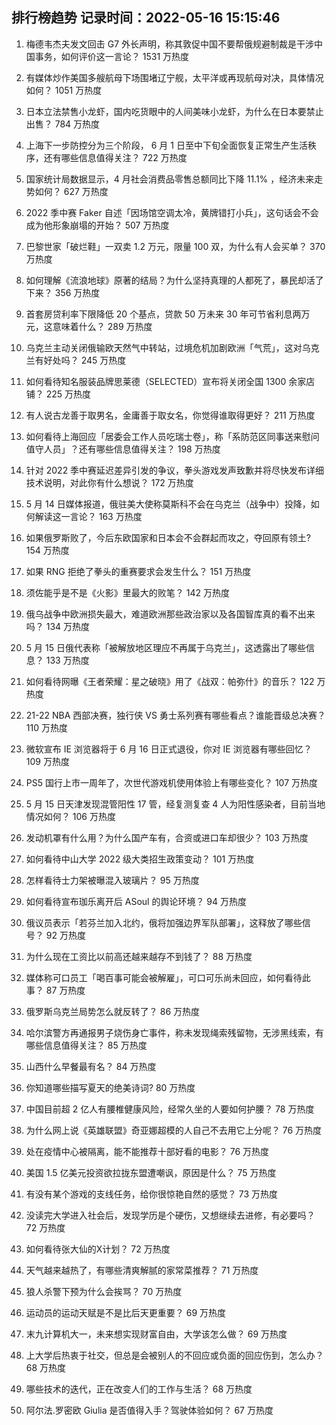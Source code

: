 
## 排行榜趋势 记录时间：2022-05-16 15:15:46
  
  1. 梅德韦杰夫发文回击 G7 外长声明，称其敦促中国不要帮俄规避制裁是干涉中国事务，如何评价这一言论？ 1531 万热度
    
  2. 有媒体炒作美国多艘航母下场围堵辽宁舰，太平洋或再现航母对决，具体情况如何？ 1051 万热度
    
  3. 日本立法禁售小龙虾，国内吃货眼中的人间美味小龙虾，为什么在日本要禁止出售？ 784 万热度
    
  4. 上海下一步防控分为三个阶段， 6 月 1 日至中下旬全面恢复正常生产生活秩序，还有哪些信息值得关注？ 722 万热度
    
  5. 国家统计局数据显示，4 月社会消费品零售总额同比下降 11.1% ，经济未来走势如何？ 627 万热度
    
  6. 2022 季中赛 Faker 自述「因场馆空调太冷，黄牌错打小兵」，这句话会不会成为他形象崩塌的开始？ 507 万热度
    
  7. 巴黎世家「破烂鞋」一双卖 1.2 万元，限量 100 双，为什么有人会买单？ 370 万热度
    
  8. 如何理解《流浪地球》原著的结局？为什么坚持真理的人都死了，暴民却活了下来？ 356 万热度
    
  9. 首套房贷利率下限降低 20 个基点，贷款 50 万未来 30 年可节省利息两万元，这意味着什么？ 289 万热度
    
  10. 乌克兰主动关闭俄输欧天然气中转站，过境危机加剧欧洲「气荒」，这对乌克兰有好处吗？ 245 万热度
    
  11. 如何看待知名服装品牌思莱德（SELECTED）宣布将关闭全国 1300 余家店铺？ 225 万热度
    
  12. 有人说古龙善于取男名，金庸善于取女名，你觉得谁取得更好？ 211 万热度
    
  13. 如何看待上海回应「居委会工作人员吃瑞士卷」，称「系防范区同事送来慰问值守人员」？还有哪些信息值得关注？ 198 万热度
    
  14. 针对 2022 季中赛延迟差异引发的争议，拳头游戏发声致歉并将尽快发布详细技术说明，对此你有什么想说？ 172 万热度
    
  15. 5 月 14 日媒体报道，俄驻美大使称莫斯科不会在乌克兰（战争中）投降，如何解读这一言论？ 163 万热度
    
  16. 如果俄罗斯败了，今后东欧国家和日本会不会群起而攻之，夺回原有领土? 154 万热度
    
  17. 如果 RNG 拒绝了拳头的重赛要求会发生什么？ 151 万热度
    
  18. 须佐能乎是不是《火影》里最大的败笔？ 142 万热度
    
  19. 俄乌战争中欧洲损失最大，难道欧洲那些政治家以及各国智库真的看不出来吗？ 134 万热度
    
  20. 5 月 15 日俄代表称「被解放地区理应不再属于乌克兰」，这透露出了哪些信息？ 133 万热度
    
  21. 如何看待网曝《王者荣耀：星之破晓》用了《战双：帕弥什》的音乐？ 122 万热度
    
  22. 21-22 NBA 西部决赛，独行侠 VS 勇士系列赛有哪些看点？谁能晋级总决赛？ 110 万热度
    
  23. 微软宣布 IE 浏览器将于 6 月 16 日正式退役，你对 IE 浏览器有哪些回忆？ 109 万热度
    
  24. PS5 国行上市一周年了，次世代游戏机使用体验上有哪些变化？ 107 万热度
    
  25. 5 月 15 日天津发现混管阳性 17 管，经复测复查 4 人为阳性感染者，目前当地情况如何？ 106 万热度
    
  26. 发动机罩有什么用？为什么国产车有，合资或进口车却很少？ 103 万热度
    
  27. 如何看待中山大学 2022 级大类招生政策变动？ 101 万热度
    
  28. 怎样看待士力架被曝混入玻璃片？ 95 万热度
    
  29. 如何看待宣布珈乐离开后 ASoul 的舆论环境？ 94 万热度
    
  30. 俄议员表示「若芬兰加入北约，俄将加强边界军队部署」，这释放了哪些信号？ 92 万热度
    
  31. 为什么现在工资比以前高还越来越存不到钱了？ 88 万热度
    
  32. 媒体称可口员工「喝百事可能会被解雇」，可口可乐尚未回应，如何看待此事？ 87 万热度
    
  33. 俄罗斯乌克兰局势怎么就反转了？ 86 万热度
    
  34. 哈尔滨警方再通报男子烧伤身亡事件，称未发现绳索残留物，无涉黑线索，有哪些信息值得关注？ 85 万热度
    
  35. 山西什么早餐最有名？ 84 万热度
    
  36. 你知道哪些描写夏天的绝美诗词? 80 万热度
    
  37. 中国目前超 2 亿人有腰椎健康风险，经常久坐的人要如何护腰？ 78 万热度
    
  38. 为什么网上说《英雄联盟》奇亚娜超模的人自己不去用它上分呢？ 76 万热度
    
  39. 处在疫情中心被隔离，能不能推荐十部好看的电影？ 76 万热度
    
  40. 美国 1.5 亿美元投资欲拉拢东盟遭嘲讽，原因是什么？ 75 万热度
    
  41. 有没有某个游戏的支线任务，给你很惊艳自然的感觉？ 73 万热度
    
  42. 没读完大学进入社会后，发现学历是个硬伤，又想继续去进修，有必要吗？ 72 万热度
    
  43. 如何看待张大仙的X计划？ 72 万热度
    
  44. 天气越来越热了，有哪些清爽解腻的家常菜推荐？ 71 万热度
    
  45. 狼人杀警下预为什么会挨骂？ 70 万热度
    
  46. 运动员的运动天赋是不是比后天更重要？ 69 万热度
    
  47. 末九计算机大一，未来想实现财富自由，大学该怎么做？ 69 万热度
    
  48. 上大学后热衷于社交，但总是会被别人的不回应或负面的回应伤到，怎么办？ 68 万热度
    
  49. 哪些技术的迭代，正在改变人们的工作与生活？ 68 万热度
    
  50. 阿尔法.罗密欧 Giulia 是否值得入手？驾驶体验如何？ 67 万热度
    
